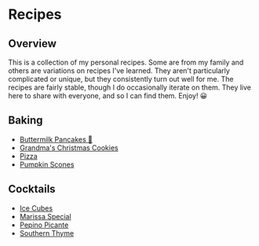 # Recipes

## Overview

This is a collection of my personal recipes. Some are from my family and others
 are variations on recipes I've learned. They aren't particularly complicated or
 unique, but they consistently turn out well for me. The recipes are fairly
 stable, though I do occasionally iterate on them. They live here to share with
 everyone, and so I can find them. Enjoy! 😀

## Baking

* [Buttermilk Pancakes 🥞](/baking/buttermilk-pancakes.md)
* [Grandma's Christmas Cookies](/baking/grandmas-christmas-cookies.md)
* [Pizza](/baking/pizza.md)
* [Pumpkin Scones](/baking/pumpkin-scones.md)

## Cocktails

* [Ice Cubes](/cocktails/ice-cubes.md)
* [Marissa Special](/cocktails/marissa-special.md)
* [Pepino Picante](/cocktails/pepino-picante.md)
* [Southern Thyme](/cocktails/southern-thyme.md)
